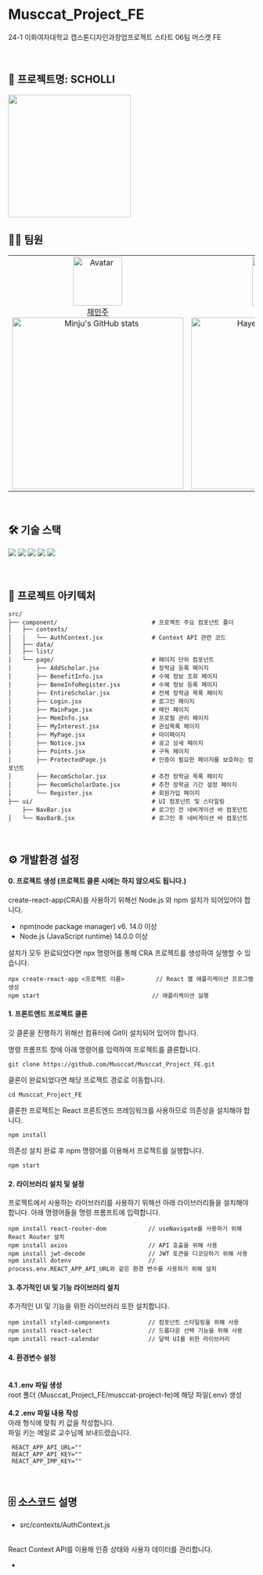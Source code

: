 # Musccat_Project_FE
24-1 이화여자대학교 캡스톤디자인과창업프로젝트 스타트 06팀 머스캣 FE

<br>

## 📍 프로젝트명: SCHOLLI

<img src="https://github.com/judymoody59/Musccat_Example/assets/108432112/b8bf2704-748e-4b22-9140-5c4692dd2db9" width="250" height="250" />
<br>


## 👩‍💻 팀원
<table>
    <tr>
        <!-- 첫 번째 팀원 -->
        <td align="center" width="50%">
            <img src="https://avatars.githubusercontent.com/judymoody59" alt="Avatar" width="100px"/><br/>
            <a href="https://github.com/judymoody59">채민주</a>
            <br/>
            <img src="https://github-readme-stats.vercel.app/api?username=judymoody59&show_icons=true&theme=transparent" alt="Minju's GitHub stats" width="350px"/>
        </td>
        <!-- 두 번째 팀원 -->
        <td align="center" width="50%">
            <img src="https://avatars.githubusercontent.com/hayong39" alt="Avatar" width="100px"/><br/>
            <a href="https://github.com/hayong39">변하영</a>
            <br/>
            <img src="https://github-readme-stats.vercel.app/api?username=hayong39&show_icons=true&theme=transparent" alt="Hayeong's GitHub stats" width="350px"/>
        </td>
    </tr>
</table>
<br/>

## 🛠️ 기술 스택

<img src="https://img.shields.io/badge/HTML5-E34F26?style=for-the-badge&logo=HTML5&logoColor=white"> <img src="https://img.shields.io/badge/CSS3-1572B6?style=for-the-badge&logo=CSS3&logoColor=white"> <img src="https://img.shields.io/badge/JavaScript-F7DF1E?style=for-the-badge&logo=JavaScript&logoColor=black"> <img src="https://img.shields.io/badge/React-61DAFB?style=for-the-badge&logo=React&logoColor=black"> <img src="https://img.shields.io/badge/Figma-F24E1E?style=for-the-badge&logo=Figma&logoColor=white"> 

<br/>

## 📂 프로젝트 아키텍처

```
src/
├── component/                           # 프로젝트 주요 컴포넌트 폴더
│   ├── contexts/                
│   │   └── AuthContext.jsx              # Context API 관련 코드
│   ├── data/                   
│   ├── list/                    
│   └── page/                            # 페이지 단위 컴포넌트
│       ├── AddScholar.jsx               # 장학금 등록 페이지
│       ├── BenefitInfo.jsx              # 수혜 정보 조회 페이지
│       ├── BeneInfoRegister.jsx         # 수혜 정보 등록 페이지
│       ├── EntireScholar.jsx            # 전체 장학금 목록 페이지
│       ├── Login.jsx                    # 로그인 페이지
│       ├── MainPage.jsx                 # 메인 페이지
│       ├── MemInfo.jsx                  # 프로필 관리 페이지
│       ├── MyInterest.jsx               # 관심목록 페이지
│       ├── MyPage.jsx                   # 마이페이지
│       ├── Notice.jsx                   # 공고 상세 페이지
│       ├── Points.jsx                   # 구독 페이지
│       ├── ProtectedPage.js             # 인증이 필요한 페이지를 보호하는 컴포넌트
│       ├── RecomScholar.jsx             # 추천 장학금 목록 페이지
│       ├── RecomScholarDate.jsx         # 추천 장학금 기간 설정 페이지
│       └── Register.jsx                 # 회원가입 페이지
├── ui/                                  # UI 컴포넌트 및 스타일링
    ├── NavBar.jsx                       # 로그인 전 네비게이션 바 컴포넌트
│   └── NavBarB.jsx                      # 로그인 후 네비게이션 바 컴포넌트
```
<br/>

## ⚙️ 개발환경 설정

#### 0. 프로젝트 생성 (프로젝트 클론 시에는 하지 않으셔도 됩니다.)
create-react-app(CRA)를 사용하기 위해선 Node.js 와 npm 설치가 되어있어야 합니다.

- npm(node package manager) v6. 14.0 이상
- Node.js (JavaScript runtime) 14.0.0 이상

설치가 모두 완료되었다면 npx 명령어를 통해 CRA 프로젝트를 생성하여 실행할 수 있습니다.
```
npx create-react-app <프로젝트 이름>         // React 웹 애플리케이션 프로그램 생성
npm start                                // 애플리케이션 실행
```


#### 1. 프론트엔드 프로젝트 클론

깃 클론을 진행하기 위해선 컴퓨터에 Git이 설치되어 있어야 합니다.


명령 프롬프트 창에 아래 명령어를 입력하여 프로젝트를 클론합니다.

```
git clone https://github.com/Musccat/Musccat_Project_FE.git
```

클론이 완료되었다면 해당 프로젝트 경로로 이동합니다.

```
cd Musccat_Project_FE
```

클론한 프로젝트는 React 프론트엔드 프레임워크를 사용하므로 의존성을 설치해야 합니다.

```
npm install
```

의존성 설치 완료 후 npm 명령어를 이용해서 프로젝트를 실행합니다.
```
npm start
```

#### 2. 라이브러리 설치 및 설정
프로젝트에서 사용하는 라이브러리를 사용하기 위해선 아래 라이브러리들을 설치해야 합니다.
아래 명령어들을 명령 프롬프트에 입력합니다.
```
npm install react-router-dom            // useNavigate를 사용하기 위해 React Router 설치
npm install axios                       // API 호출을 위해 사용
npm install jwt-decode                  // JWT 토큰을 디코딩하기 위해 사용
npm install dotenv                      // process.env.REACT_APP_API_URL와 같은 환경 변수를 사용하기 위해 설치
```

#### 3. 추가적인 UI 및 기능 라이브러리 설치
추가적인 UI 및 기능을 위한 라이브러리 또한 설치합니다.
```
npm install styled-components           // 컴포넌트 스타일링을 위해 사용
npm install react-select                // 드롭다운 선택 기능을 위해 사용
npm install react-calendar              // 달력 UI를 위한 라이브러리
```

#### 4. 환경변수 설정
   <br>**4.1 .env 파일 생성**
   <br>    root 폴더 (Musccat_Project_FE/musccat-project-fe)에 해당 파일(.env) 생성 
   <br><br> **4.2 .env 파일 내용 작성**
   <br>    아래 형식에 맞춰 키 값을 작성합니다.
   <br> 파일 키는 메일로 교수님께 보내드렸습니다. 
   ```
    REACT_APP_API_URL=""
    REACT_APP_API_KEY=""
    REACT_APP_IMP_KEY=""
   ```
<br/>

## 🗄️ 소스코드 설명

- src/contexts/AuthContext.js
<br/>
React Context API를 이용해 인증 상태와 사용자 데이터를 관리합니다.

- 

